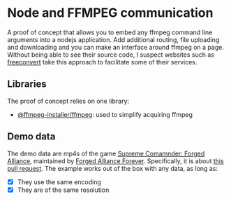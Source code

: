 
# Node and FFMPEG communication

A proof of concept that allows you to embed any ffmpeg command line arguments into a nodejs application. Add additional routing, file uploading and downloading and you can make an interface around ffmpeg on a page. Without being able to see their source code, I suspect websites such as [freeconvert](https://www.freeconvert.com/mp4-to-mp3) take this approach to facilitate some of their services.

## Libraries

The proof of concept relies on one library:

- [@ffmpeg-installer/ffmpeg](https://www.npmjs.com/package/@ffmpeg-installer/ffmpeg): used to simplify acquiring ffmpeg

## Demo data

The demo data are mp4s of the game [Supreme Comamnder: Forged Alliance](https://steamcommunity.com/app/9420), maintained by [Forged Alliance Forever](https://www.faforever.com/). Specifically, it is about [this pull request](https://github.com/FAForever/fa/pull/4040). The example works out of the box with any data, as long as:

- [x] They use the same encoding
- [x] They are of the same resolution
